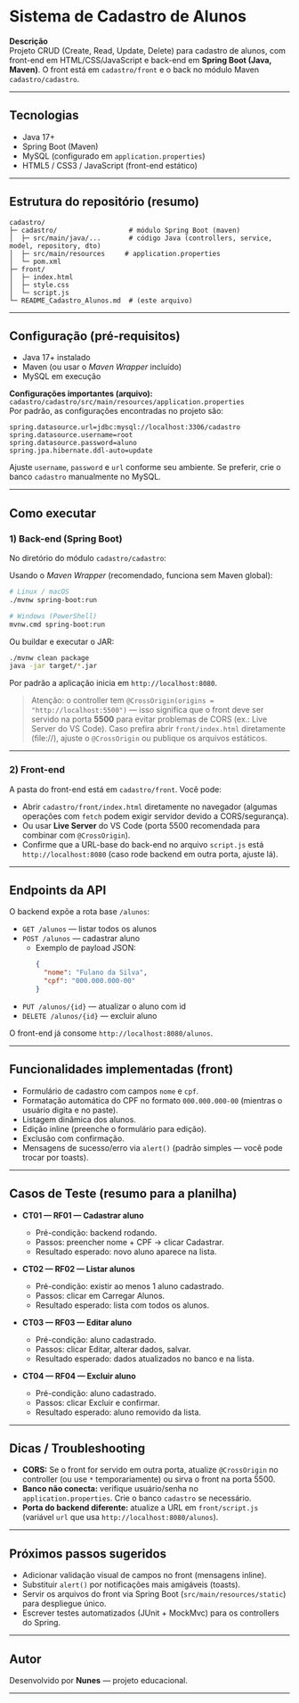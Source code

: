 # Sistema de Cadastro de Alunos

**Descrição**  
Projeto CRUD (Create, Read, Update, Delete) para cadastro de alunos, com front-end em HTML/CSS/JavaScript e back-end em **Spring Boot (Java, Maven)**. O front está em `cadastro/front` e o back no módulo Maven `cadastro/cadastro`.

---

## Tecnologias
- Java 17+
- Spring Boot (Maven)
- MySQL (configurado em `application.properties`)
- HTML5 / CSS3 / JavaScript (front-end estático)

---

## Estrutura do repositório (resumo)
```
cadastro/
├─ cadastro/                  # módulo Spring Boot (maven)
│  ├─ src/main/java/...       # código Java (controllers, service, model, repository, dto)
│  ├─ src/main/resources     # application.properties
│  └─ pom.xml
├─ front/
│  ├─ index.html
│  ├─ style.css
│  └─ script.js
└─ README_Cadastro_Alunos.md  # (este arquivo)
```

---

## Configuração (pré-requisitos)
- Java 17+ instalado
- Maven (ou usar o *Maven Wrapper* incluído)
- MySQL em execução

**Configurações importantes (arquivo):** `cadastro/cadastro/src/main/resources/application.properties`  
Por padrão, as configurações encontradas no projeto são:
```properties
spring.datasource.url=jdbc:mysql://localhost:3306/cadastro
spring.datasource.username=root
spring.datasource.password=aluno
spring.jpa.hibernate.ddl-auto=update
```
Ajuste `username`, `password` e `url` conforme seu ambiente. Se preferir, crie o banco `cadastro` manualmente no MySQL.

---

## Como executar

### 1) Back-end (Spring Boot)
No diretório do módulo `cadastro/cadastro`:

Usando o *Maven Wrapper* (recomendado, funciona sem Maven global):
```bash
# Linux / macOS
./mvnw spring-boot:run

# Windows (PowerShell)
mvnw.cmd spring-boot:run
```

Ou buildar e executar o JAR:
```bash
./mvnw clean package
java -jar target/*.jar
```

Por padrão a aplicação inicia em `http://localhost:8080`.

> Atenção: o controller tem `@CrossOrigin(origins = "http://localhost:5500")` — isso significa que o front deve ser servido na porta **5500** para evitar problemas de CORS (ex.: Live Server do VS Code). Caso prefira abrir `front/index.html` diretamente (file://), ajuste o `@CrossOrigin` ou publique os arquivos estáticos.

---

### 2) Front-end
A pasta do front-end está em `cadastro/front`. Você pode:
- Abrir `cadastro/front/index.html` diretamente no navegador (algumas operações com `fetch` podem exigir servidor devido a CORS/segurança).
- Ou usar **Live Server** do VS Code (porta 5500 recomendada para combinar com `@CrossOrigin`).
- Confirme que a URL-base do back-end no arquivo `script.js` está `http://localhost:8080` (caso rode backend em outra porta, ajuste lá).

---

## Endpoints da API
O backend expõe a rota base `/alunos`:

- `GET /alunos` — listar todos os alunos  
- `POST /alunos` — cadastrar aluno  
  - Exemplo de payload JSON:
    ```json
    {
      "nome": "Fulano da Silva",
      "cpf": "000.000.000-00"
    }
    ```
- `PUT /alunos/{id}` — atualizar o aluno com id  
- `DELETE /alunos/{id}` — excluir aluno

O front-end já consome `http://localhost:8080/alunos`.

---

## Funcionalidades implementadas (front)
- Formulário de cadastro com campos `nome` e `cpf`.
- Formatação automática do CPF no formato `000.000.000-00` (mientras o usuário digita e no paste).
- Listagem dinâmica dos alunos.
- Edição inline (preenche o formulário para edição).
- Exclusão com confirmação.
- Mensagens de sucesso/erro via `alert()` (padrão simples — você pode trocar por toasts).

---

## Casos de Teste (resumo para a planilha)
- **CT01 — RF01 — Cadastrar aluno**  
  - Pré-condição: backend rodando.  
  - Passos: preencher nome + CPF → clicar Cadastrar.  
  - Resultado esperado: novo aluno aparece na lista.

- **CT02 — RF02 — Listar alunos**  
  - Pré-condição: existir ao menos 1 aluno cadastrado.  
  - Passos: clicar em Carregar Alunos.  
  - Resultado esperado: lista com todos os alunos.

- **CT03 — RF03 — Editar aluno**  
  - Pré-condição: aluno cadastrado.  
  - Passos: clicar Editar, alterar dados, salvar.  
  - Resultado esperado: dados atualizados no banco e na lista.

- **CT04 — RF04 — Excluir aluno**  
  - Pré-condição: aluno cadastrado.  
  - Passos: clicar Excluir e confirmar.  
  - Resultado esperado: aluno removido da lista.

---

## Dicas / Troubleshooting
- **CORS:** Se o front for servido em outra porta, atualize `@CrossOrigin` no controller (ou use `*` temporariamente) ou sirva o front na porta 5500.
- **Banco não conecta:** verifique usuário/senha no `application.properties`. Crie o banco `cadastro` se necessário.
- **Porta do backend diferente:** atualize a URL em `front/script.js` (variável `url` que usa `http://localhost:8080/alunos`).

---

## Próximos passos sugeridos
- Adicionar validação visual de campos no front (mensagens inline).
- Substituir `alert()` por notificações mais amigáveis (toasts).
- Servir os arquivos do front via Spring Boot (`src/main/resources/static`) para despliegue único.
- Escrever testes automatizados (JUnit + MockMvc) para os controllers do Spring.

---

## Autor
Desenvolvido por **Nunes** — projeto educacional.

---

